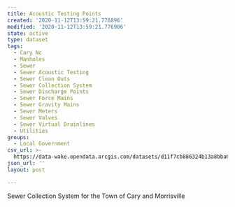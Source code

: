 ```yaml
---
title: Acoustic Testing Points
created: '2020-11-12T13:59:21.776896'
modified: '2020-11-12T13:59:21.776906'
state: active
type: dataset
tags:
  - Cary Nc
  - Manholes
  - Sewer
  - Sewer Acoustic Testing
  - Sewer Clean Outs
  - Sewer Collection System
  - Sewer Discharge Points
  - Sewer Force Mains
  - Sewer Gravity Mains
  - Sewer Meters
  - Sewer Valves
  - Sewer Virtual Drainlines
  - Utilities
groups:
  - Local Government
csv_url: >-
  https://data-wake.opendata.arcgis.com/datasets/d11f7cb886324b13a8bba600af7eea1a_67.csv?outSR=%7B%22latestWkid%22%3A3857%2C%22wkid%22%3A102100%7D
json_url: ''
layout: post

---
```

Sewer Collection System for the Town of Cary and Morrisville
